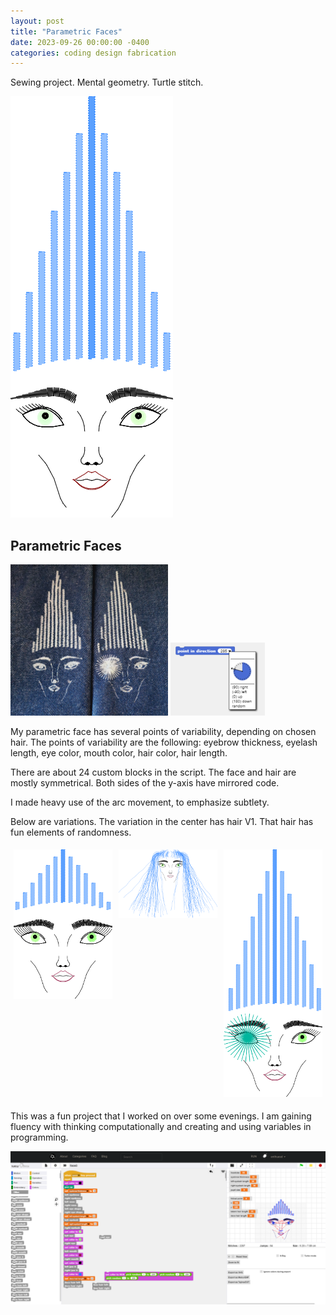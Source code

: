```yaml
---
layout: post
title: "Parametric Faces"
date: 2023-09-26 00:00:00 -0400
categories: coding design fabrication
---
```

Sewing project. Mental geometry. Turtle stitch. 

![Face Example](/media/face3-16.png)

## Parametric Faces

<img src="/media/20231002_180634-2048x1967.jpg" alt="Example Face" style="width: 50%;">

<img src="/media/image-3.png" alt="Parametric Face" style="width: 30%;">

My parametric face has several points of variability, depending on chosen hair. The points of variability are the following: eyebrow thickness, eyelash length, eye color, mouth color, hair color, hair length.

There are about 24 custom blocks in the script. The face and hair are mostly symmetrical. Both sides of the y-axis have mirrored code.

I made heavy use of the arc movement, to emphasize subtlety.

Below are variations. The variation in the center has hair V1. That hair has fun elements of randomness.

<div style="display: flex; flex-wrap: wrap;">
  <div style="flex: 1; margin: 5px;">
    <img src="/media/face3-9-1.png" alt="Face Variation 1" style="width: 100%;">
  </div>
  <div style="flex: 1; margin: 5px;">
    <img src="/media/face3-8-1.png" alt="Face Variation 2" style="width: 100%;">
  </div>
  <div style="flex: 1; margin: 5px;">
    <img src="/media/face3-7-1.png" alt="Face Variation 3" style="width: 100%;">
  </div>
</div>

This was a fun project that I worked on over some evenings. I am gaining fluency with thinking computationally and creating and using variables in programming.

![Script Screenshot](/media/Screenshot-2023-09-26-020708-1-2048x997.png)
